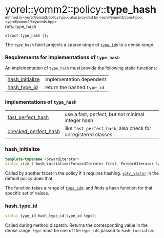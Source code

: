 <span style="font-size:xx-large;">yorel::yomm2::policy::<strong>type_hash</strong></span><br/>
<sub>defined in <yorel/yomm2/policy.hpp>, also provided by <yorel/yomm2/core.hpp>, <yorel/yomm2/keywords.hpp></sub><br/>
refs: type_hash

```
struct type_hash {};
```

The `type_hash` facet projects a sparse range of [`type_id`](/yomm2/reference/type_id.html)s to a dense range.

### Requirements for implementations of `type_hash`

An implementation of `type_hash` must provide the following static functions:

|                                     |                             |
| ----------------------------------- | --------------------------- |
| [hash_initialize](#hash_initialize) | implementation dependent    |
| [hash_type_id](#hash_type_id)       | return the hashed `type_id` |

### Implementations of `type_hash`

|                               |                                                               |
| ----------------------------- | ------------------------------------------------------------- |
| [fast_perfect_hash](/yomm2/reference/policy-fast_perfect_hash.html)    | use a fast, perfect, but not minimal integer hash             |
| [checked_perfect_hash](/yomm2/reference/policy-checked_perfect_hash.html) | like `fast_perfect_hash`, also check for unregistered classes |


### hash_initialize

```c++
template<typename ForwardIterator>
static size_t hash_initialize(ForwardIterator first, ForwardIterator last);
```

Called by another facet in the policy if it requires hashing.
[`vptr_vector`](/yomm2/reference/policy-vptr_vector.html) in the default policy does that.

The function takes a range of [`type_id`](/yomm2/reference/type_id.html)s, and finds a hash function for that
specific set of values.

### hash_type_id

```c++
static type_id hash_type_id(type_id type);
```

Called during method dispatch. Returns the corresponding value in the dense
range. `type` must be one of the `type_id`s passed to `hash_initialize`.
